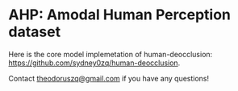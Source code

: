 # AHP: Amodal Human Perception dataset

Here is the core model implemetation of human-deocclusion: https://github.com/sydney0zq/human-deocclusion.

Contact theodoruszq@gmail.com if you have any questions!

